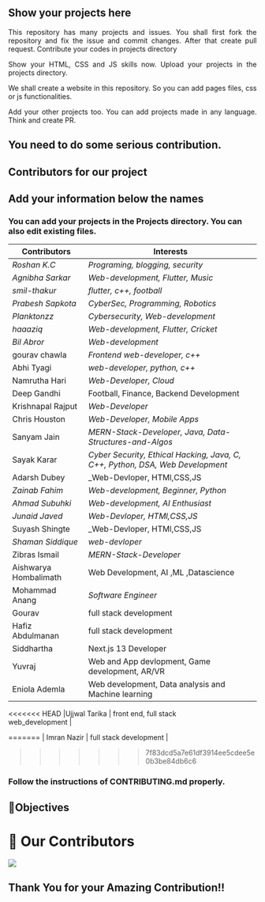 ## Show your projects here

<p align="justify">This repository has many projects and issues. You shall first fork the repository and fix the issue and commit changes. After that create pull request. Contribute your codes in projects directory</p>
<p align ="justify">Show your HTML, CSS and JS skills now. Upload your projects in the projects directory.</p>
<p align ="justify">We shall create a website in this repository. So you can add pages files, css or js functionalities. </p>
  <p align ="justify">Add your other projects too. You can add projects made in any language. Think and create PR.</p>

## You need to do some serious contribution.

## Contributors for our project

## Add your information below the names

### You can add your projects in the Projects directory. You can also edit existing files.

| Contributors          | Interests                                                                     |
| --------------------- | ----------------------------------------------------------------------------- |
| _Roshan K.C_          | _Programing, blogging, security_                                              |
| _Agnibha Sarkar_      | _Web-development, Flutter, Music_                                             |
| _smil-thakur_         | _flutter, c++, football_                                                      |
| _Prabesh Sapkota_     | _CyberSec, Programming, Robotics_                                             |
| _Planktonzz_          | _Cybersecurity, Web-development_                                              |
| _haaaziq_             | _Web-development, Flutter, Cricket_                                           |
| _Bil Abror_           | _Web-development_                                                             |
| gourav chawla         | _Frontend web-developer, c++_                                                 |
| Abhi Tyagi            | _web-developer, python, c++_                                                  |
| Namrutha Hari         | _Web-Developer, Cloud_                                                        |
| Deep Gandhi           | Football, Finance, Backend Development                                        |
| Krishnapal Rajput     | _Web-Developer_                                                               |
| Chris Houston         | _Web-Developer, Mobile Apps_                                                  |
| Sanyam Jain           | _MERN-Stack-Developer, Java, Data-Structures-and-Algos_                       |
| Sayak Karar           | _Cyber Security, Ethical Hacking, Java, C, C++, Python, DSA, Web Development_ |
| Adarsh Dubey          | \_Web-Devloper, HTMl,CSS,JS                                                   |
| _Zainab Fahim_        | _Web-development, Beginner, Python_                                           |
| _Ahmad Subuhki_       | _Web-development, AI Enthusiast_                                              |
| _Junaid Javed_        | _Web-Devloper, HTMl,CSS,JS_                                                   |
| Suyash Shingte        | \_Web-Devloper, HTMl,CSS,JS                                                   |
| _Shaman Siddique_     | _web-devloper_                                                                |
| Zibras Ismail         | _MERN-Stack-Developer_                                                        |
| Aishwarya Hombalimath | Web Development, AI ,ML ,Datascience                                          |
| Mohammad Anang        | _Software Engineer_                                                           |
| Gourav                | full stack development                                                        |
| Hafiz Abdulmanan      | full stack development                                                        |
| Siddhartha            | Next.js 13 Developer                                                          |
| Yuvraj                | Web and App devlopment, Game development, AR/VR                               |
| Eniola Ademla         | Web development, Data analysis and Machine learning                           |

<<<<<<< HEAD
|Ujjwal Tarika | front end, full stack  
web_development |

=======
| Imran Nazir | full stack development |

> > > > > > > 7f83dcd5a7e61df3914ee5cdee5e0b3be84db6c6

### Follow the instructions of CONTRIBUTING.md properly.

## 🎯Objectives

# :handshake: Our Contributors

<a href="https://github.com/roshankcpkr/Hacktoberfest-web/graphs/contributors">
  <img src="https://contrib.rocks/image?repo=roshankcpkr/Hacktoberfest-web" />
</a>

## Thank You for your Amazing Contribution!!
